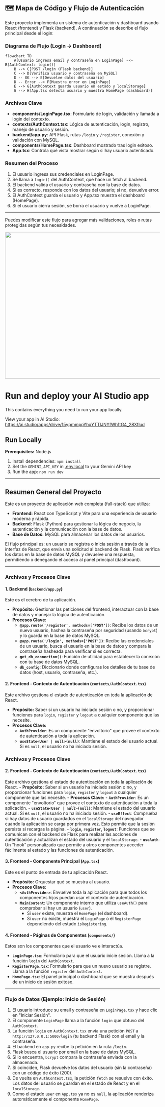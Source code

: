 ## 🗺️ Mapa de Código y Flujo de Autenticación

Este proyecto implementa un sistema de autenticación y dashboard usando React (frontend) y Flask (backend). A continuación se describe el flujo principal desde el login:

### Diagrama de Flujo (Login → Dashboard)

```mermaid
flowchart TD
    A[Usuario ingresa email y contraseña en LoginPage] --> B[AuthContext: login()]
    B --> C[POST /login (Flask backend)]
    C --> D[Verifica usuario y contraseña en MySQL]
    D -- OK --> E[Devuelve datos del usuario]
    D -- Error --> F[Muestra error en LoginPage]
    E --> G[AuthContext guarda usuario en estado y localStorage]
    G --> H[App.tsx detecta usuario y muestra HomePage (dashboard)]
```

### Archivos Clave

- **components/LoginPage.tsx**: Formulario de login, validación y llamada a login del contexto.
- **contexts/AuthContext.tsx**: Lógica de autenticación, login, registro, manejo de usuario y sesión.
- **backend/app.py**: API Flask, rutas `/login` y `/register`, conexión y validación con MySQL.
- **components/HomePage.tsx**: Dashboard mostrado tras login exitoso.
- **App.tsx**: Controla qué vista mostrar según si hay usuario autenticado.

### Resumen del Proceso

1. El usuario ingresa sus credenciales en LoginPage.
2. Se llama a `login()` del AuthContext, que hace un fetch al backend.
3. El backend valida el usuario y contraseña con la base de datos.
4. Si es correcto, responde con los datos del usuario; si no, devuelve error.
5. El AuthContext guarda el usuario y App.tsx muestra el dashboard (HomePage).
6. Si el usuario cierra sesión, se borra el usuario y vuelve a LoginPage.

---
Puedes modificar este flujo para agregar más validaciones, roles o rutas protegidas según tus necesidades.
<div align="center">
<img width="1200" height="475" alt="GHBanner" src="https://github.com/user-attachments/assets/0aa67016-6eaf-458a-adb2-6e31a0763ed6" />
</div>

# Run and deploy your AI Studio app

This contains everything you need to run your app locally.

View your app in AI Studio: https://ai.studio/apps/drive/15ypmmppYhxYTTlJNYfWh1tG4_28Xflud

## Run Locally

**Prerequisites:**  Node.js


1. Install dependencies:
   `npm install`
2. Set the `GEMINI_API_KEY` in [.env.local](.env.local) to your Gemini API key
3. Run the app:
   `npm run dev`

---

## Resumen General del Proyecto

Este es un proyecto de aplicación web completa (full-stack) que utiliza:
- **Frontend:** React con TypeScript y Vite para una experiencia de usuario moderna y rápida.
- **Backend:** Flask (Python) para gestionar la lógica de negocio, la autenticación y la comunicación con la base de datos.
- **Base de Datos:** MySQL para almacenar los datos de los usuarios.

El flujo principal es: un usuario se registra o inicia sesión a través de la interfaz de React, que envía una solicitud al backend de Flask. Flask verifica los datos en la base de datos MySQL y devuelve una respuesta, permitiendo o denegando el acceso al panel principal (dashboard).

---

### Archivos y Procesos Clave

#### 1. Backend (`backend/app.py`)

Este es el cerebro de tu aplicación.
- **Propósito:** Gestionar las peticiones del frontend, interactuar con la base de datos y manejar la lógica de autenticación.
- **Procesos Clave:**
    - **`@app.route('/register', methods=['POST'])`**: Recibe los datos de un nuevo usuario, hashea la contraseña por seguridad (usando `bcrypt`) y lo guarda en la base de datos MySQL.
    - **`@app.route('/login', methods=['POST'])`**: Recibe las credenciales de un usuario, busca el usuario en la base de datos y compara la contraseña hasheada para verificar si es correcta.
    - **`get_db_connection()`**: Función de utilidad para establecer la conexión con tu base de datos MySQL.
    - **`db_config`**: Diccionario donde configuras los detalles de tu base de datos (host, usuario, contraseña, etc.).

#### 2. Frontend - Contexto de Autenticación (`contexts/AuthContext.tsx`)

Este archivo gestiona el estado de autenticación en toda la aplicación de React.
- **Propósito:** Saber si un usuario ha iniciado sesión o no, y proporcionar funciones para `login`, `register` y `logout` a cualquier componente que las necesite.
- **Procesos Clave:**
    - **`AuthProvider`**: Es un componente "envoltorio" que provee el contexto de autenticación a toda la aplicación.
    - **`useState<User | null>(null)`**: Mantiene el estado del usuario actual. Si es `null`, el usuario no ha iniciado sesión.
### Archivos y Procesos Clave

#### 2. Frontend - Contexto de Autenticación (`contexts/AuthContext.tsx`)
Este archivo gestiona el estado de autenticación en toda la aplicación de React.
    - **Propósito:** Saber si un usuario ha iniciado sesión o no, y proporcionar funciones para `login`, `register` y `logout` a cualquier componente que las necesite.
    - **Procesos Clave:**
        - **`AuthProvider`**: Es un componente "envoltorio" que provee el contexto de autenticación a toda la aplicación.
        - **`useState<User | null>(null)`**: Mantiene el estado del usuario actual. Si es `null`, el usuario no ha iniciado sesión.
        - **`useEffect`**: Comprueba si hay datos de usuario guardados en el `localStorage` del navegador cuando la aplicación se carga por primera vez. Esto permite que la sesión persista si recargas la página.
        - **`login`, `register`, `logout`**: Funciones que se comunican con el backend de Flask para realizar las acciones de autenticación y actualizan el estado del usuario y el `localStorage`.
        - **`useAuth`**: Un "hook" personalizado que permite a otros componentes acceder fácilmente al estado y las funciones de autenticación.


#### 3. Frontend - Componente Principal (`App.tsx`)

Este es el punto de entrada de tu aplicación React.
- **Propósito:** Orquestar qué se muestra al usuario.
- **Procesos Clave:**
    - **`<AuthProvider>`**: Envuelve toda la aplicación para que todos los componentes hijos puedan usar el contexto de autenticación.
    - **`MainContent`**: Un componente interno que utiliza `useAuth()` para comprobar si hay un usuario (`user`).
        - Si `user` existe, muestra el `HomePage` (el dashboard).
        - Si `user` no existe, muestra el `LoginPage` o el `RegisterPage` dependiendo del estado `isRegistering`.

#### 4. Frontend - Páginas de Componentes (`components/`)

Estos son los componentes que el usuario ve e interactúa.
- **`LoginPage.tsx`**: Formulario para que el usuario inicie sesión. Llama a la función `login` del `AuthContext`.
- **`RegisterPage.tsx`**: Formulario para que un nuevo usuario se registre. Llama a la función `register` del `AuthContext`.
- **`HomePage.tsx`**: El panel principal o dashboard que se muestra después de un inicio de sesión exitoso.

---

### Flujo de Datos (Ejemplo: Inicio de Sesión)

1.  El usuario introduce su email y contraseña en `LoginPage.tsx` y hace clic en "Iniciar Sesión".
2.  El componente `LoginPage` llama a la función `login` que obtuvo del `AuthContext`.
3.  La función `login` en `AuthContext.tsx` envía una petición `POST` a `http://127.0.0.1:5000/login` (tu backend Flask) con el email y la contraseña.
4.  El backend en `app.py` recibe la petición en la ruta `/login`.
5.  Flask busca el usuario por email en la base de datos MySQL.
6.  Si lo encuentra, `bcrypt` compara la contraseña enviada con la almacenada.
7.  Si coinciden, Flask devuelve los datos del usuario (sin la contraseña) con un código de éxito (200).
8.  De vuelta en `AuthContext.tsx`, la petición `fetch` se resuelve con éxito. Los datos del usuario se guardan en el estado de React y en el `localStorage`.
9.  Como el estado `user` en `App.tsx` ya no es `null`, la aplicación renderiza automáticamente el componente `HomePage`.
